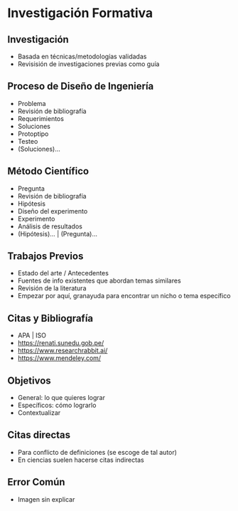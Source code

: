 # Investigación Formativa

## Investigación
- Basada en técnicas/metodologías validadas
- Revisisión de investigaciones previas como guía

## Proceso de Diseño de Ingeniería
- Problema
- Revisión de bibliografía 
- Requerimientos 
- Soluciones 
- Protoptipo 
- Testeo
- (Soluciones)...

## Método Científico
- Pregunta
- Revisión de bibliografía 
- Hipótesis 
- Diseño del experimento 
- Experimento 
- Análisis de resultados 
- (Hipótesis)... | (Pregunta)...

## Trabajos Previos
- Estado del arte / Antecedentes
- Fuentes de info existentes que abordan temas similares
- Revisión de la literatura
- Empezar por aquí, granayuda para encontrar un nicho o tema específico

## Citas y Bibliografía
- APA | ISO
- https://renati.sunedu.gob.pe/
- https://www.researchrabbit.ai/
- https://www.mendeley.com/

## Objetivos
- General: lo que quieres lograr
- Específicos: cómo lograrlo
- Contextualizar

## Citas directas
- Para conflicto de definiciones (se escoge de tal autor)
- En ciencias suelen hacerse citas indirectas

## Error Común
- Imagen sin explicar

